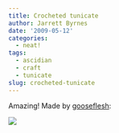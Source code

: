 ```yaml
---
title: Crocheted tunicate
author: Jarrett Byrnes
date: '2009-05-12'
categories:
  - neat!
tags:
  - ascidian
  - craft
  - tunicate
slug: crocheted-tunicate
---
```


Amazing!  Made by [gooseflesh](http://hellejorgensen.typepad.com/):

[![](http://farm3.static.flickr.com/2172/2344614399_b95c7250df.jpg?v=0)](http://www.flickr.com/photos/hellejorgensen/2344614399/)
